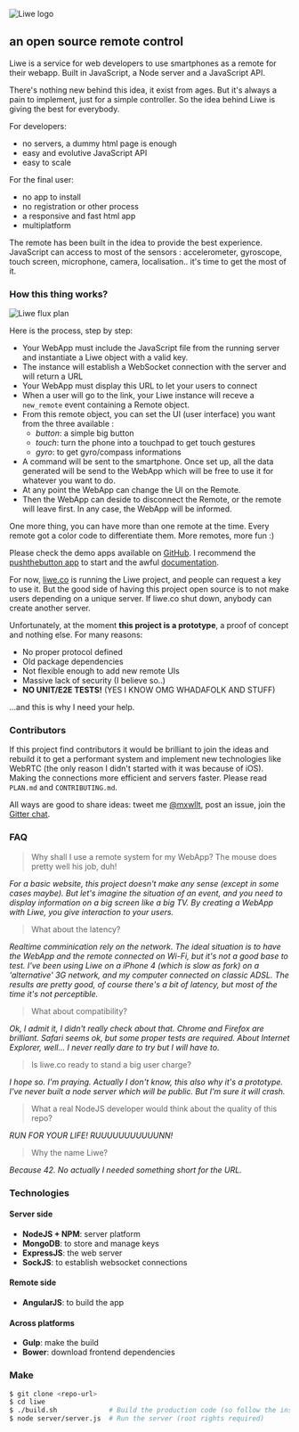 ![Liwe logo](https://raw.github.com/liwe/liwe/master/client/source/assets/svg/liwe.logo.svg)
## an open source remote control

Liwe is a service for web developers to use smartphones as a remote for their webapp. Built in JavaScript, a Node server and a JavaScript API.

There's nothing new behind this idea, it exist from ages. But it's always a pain to implement, just for a simple controller. So the idea behind Liwe is giving the best for everybody.

For developers:

- no servers, a dummy html page is enough
- easy and evolutive JavaScript API
- easy to scale

For the final user:

- no app to install
- no registration or other process
- a responsive and fast html app
- multiplatform

The remote has been built in the idea to provide the best experience. JavaScript can access to most of the sensors : accelerometer, gyroscope, touch screen, microphone, camera, localisation..  it's time to get the most of it.

### How this thing works?

![Liwe flux plan](https://raw.github.com/liwe/liwe/master/client/source/assets/images/documentation_plan.png)

Here is the process, step by step:

- Your WebApp must include the JavaScript file from the running server and instantiate a Liwe object with a valid key.
- The instance will establish a WebSocket connection with the server and will return a URL
- Your WebApp must display this URL to let your users to connect
- When a user will go to the link, your Liwe instance will receve a `new_remote` event containing a Remote object.
- From this remote object, you can set the UI (user interface) you want from the three available :
  - *button*: a simple big button
  - *touch*: turn the phone into a touchpad to get touch gestures
  - *gyro*: to get gyro/compass informations
- A command will be sent to the smartphone. Once set up, all the data generated will be send to the WebApp which will be free to use it for whatever you want to do.
- At any point the WebApp can change the UI on the Remote.
- Then the WebApp can deside to disconnect the Remote, or the remote will leave first. In any case, the WebApp will be informed.

One more thing, you can have more than one remote at the time. Every remote got a color code to differentiate them. More remotes, more fun :)

Please check the demo apps available on [GitHub](http://github.com/liwe). I recommend the [pushthebutton app](https://github.com/liwe/app-pushthebutton) to start and the awful [documentation](http://github.com/liwe/liwe/wiki).

For now, [liwe.co](http://liwe.co) is running the Liwe project, and people can request a key to use it. But the good side of having this project open source is to not make users depending on a unique server. If liwe.co shut down, anybody can create another server.

Unfortunately, at the moment **this project is a prototype**, a proof of concept and nothing else. For many reasons:

- No proper protocol defined
- Old package dependencies
- Not flexible enough to add new remote UIs
- Massive lack of security (I believe so..)
- **NO UNIT/E2E TESTS!** (YES I KNOW OMG WHADAFOLK AND STUFF)

...and this is why I need your help.

### Contributors

If this project find contributors it would be brilliant to join the ideas and rebuild it to get a performant system and implement new technologies like WebRTC (the only reason I didn't started with it was because of iOS). Making the connections more efficient and servers faster. Please read `PLAN.md` and `CONTRIBUTING.md`.

All ways are good to share ideas: tweet me [@mxwllt](http://twitter.com/mxwllt), post an issue, join the [Gitter chat](http://gitter.im/liwe/liwe).

### FAQ

> Why shall I use a remote system for my WebApp? The mouse does pretty well his job, duh!

*For a basic website, this project doesn't make any sense (except in some cases maybe). But let's imagine the situation of an event, and you need to display information on a big screen like a big TV. By creating a WebApp with Liwe, you give interaction to your users.*

> What about the latency?

*Realtime comminication rely on the network. The ideal situation is to have the WebApp and the remote connected on Wi-Fi, but it's not a good base to test. I've been using Liwe on a iPhone 4 (which is slow as fork) on a 'alternative' 3G network, and my computer connected on classic ADSL. The results are pretty good, of course there's a bit of latency, but most of the time it's not perceptible.*

> What about compatibility?

*Ok, I admit it, I didn't really check about that. Chrome and Firefox are brilliant. Safari seems ok, but some proper tests are required. About Internet Explorer, well...  I never really dare to try but I will have to.*

> Is liwe.co ready to stand a big user charge?

*I hope so. I'm praying. Actually I don't know, this also why it's a prototype. I've never built a node server which will be public. But I'm sure it will crash.*

> What a real NodeJS developer would think about the quality of this repo?

*RUN FOR YOUR LIFE! RUUUUUUUUUUUNN!*

> Why the name Liwe?

*Because 42. No actually I needed something short for the URL.*

### Technologies

#### Server side

- **NodeJS + NPM**: server platform
- **MongoDB**: to store and manage keys
- **ExpressJS**: the web server
- **SockJS**: to establish websocket connections

#### Remote side

- **AngularJS**: to build the app

#### Across platforms

- **Gulp**: make the build
- **Bower**: download frontend dependencies

### Make

```bash
$ git clone <repo-url>
$ cd liwe
$ ./build.sh             # Build the production code (so follow the instructions)
$ node server/server.js  # Run the server (root rights required)
```
